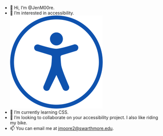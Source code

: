 - 👋 Hi, I’m @JenM00re.
- 👀 I’m interested in accessibility. ![Generally accepted accessibility icon of a blue stick figure in a blue circle](https://github.com/JenM00re/DSRI-Draft/blob/main/a11y.png)
- 🌱 I’m currently learning CSS.
- 💞️ I’m looking to collaborate on your accessibility project. I also like riding my bike.
- 📫 You can email me at [jmoore2@swarthmore.edu](mailto:jmoore2@swarthmore.edu).

<!---
JenM00re/JenM00re is a ✨ special ✨ repository because its `README.md` (this file) appears on your GitHub profile.
You can click the Preview link to take a look at your changes.
--->

